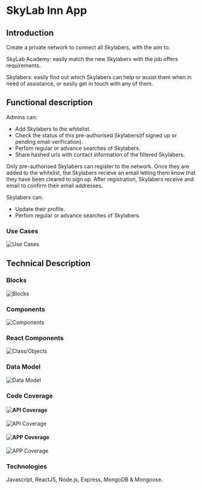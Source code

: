 # SkyLab Inn App

## Introduction

Create a private network to connect all Skylabers, with the aim to:

SkyLab Academy: easily match the new Skylabers with the job offers requirements.

Skylabers: easily find out which Skylabers can help or assist them when in need of assistance, or easily get in touch with any of them.

## Functional description

Admins can:

* Add Skylabers to the whitelist.
* Check the status of this pre-authorised Skylabers(if signed up or pending email verification).
* Perfom regular or advance searches of Skylabers.
* Share hashed urls with contact information of the filtered Skylabers.

Only pre-authorised Skylabers can register to the network. Once they are added to the whitelist, the Skylabers recieve an email letting them know that they have been cleared to sign up. After registration, Skylabers receive and email to confirm their email addresses.

Skylabers can:

* Update their profile.
* Perfom regular or advance searches of Skylabers.


### Use Cases
![Use Cases](images/use-cases.png)

## Technical Description

### Blocks
![Blocks](images/blocks.png)

### Components
![Components](images/components.png)

### React Components

![Class/Objects](images/react-components.png)

### Data Model
![Data Model](images/data-model.png)

### Code Coverage

#### ![API Coverage](https://img.shields.io/badge/API_Coverage-98%25-green.svg)
![API Coverage](images/test-coverage-skylab-inn-api.png)

#### ![APP Coverage](https://img.shields.io/badge/APP_Coverage-92%25-green.svg)
![APP Coverage](images/test-coverage-skylab-inn-app.png)

### Technologies
Javascript, ReactJS, Node.js, Express, MongoDB & Mongoose.


